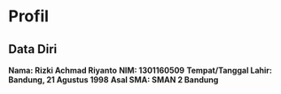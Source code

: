 # Profil

## Data Diri
**Nama: Rizki Achmad Riyanto**
**NIM: 1301160509**
**Tempat/Tanggal Lahir: Bandung, 21 Agustus 1998**
**Asal SMA: SMAN 2 Bandung**

